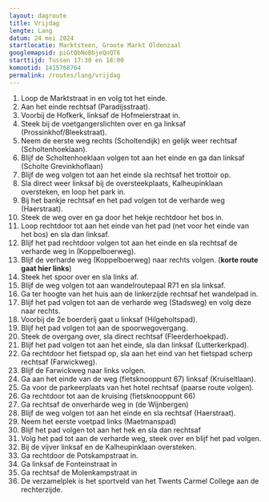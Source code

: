 ```yaml
---
layout: dagroute
title: Vrijdag
lengte: Lang
datum: 24 mei 2024
startlocatie: Marktsteen, Groote Markt Oldenzaal
googlemapsid: piGtQbNoBbjeQnQT6
starttijd: Tussen 17:30 en 18:00
komootid: 1415768764
permalink: /routes/lang/vrijdag
---
```


1.	Loop de Marktstraat in en volg tot het einde. 
2.	Aan het einde rechtsaf (Paradijsstraat). 
3.	Voorbij de Hofkerk, linksaf de Hofmeierstraat in. 
4.	Steek bij de voetgangerslichten over en ga linksaf (Prossinkhof/Bleekstraat). 
5.	Neem de eerste weg rechts (Scholtendijk) en gelijk weer rechtsaf (Scholtenhoeklaan). 
6.	Blijf de Scholtenhoeklaan volgen tot aan het einde en ga dan linksaf (Scholte Grevinkhoflaan) 
7.	Blijf de weg volgen tot aan het einde sla rechtsaf het trottoir op. 
8.	Sla direct weer linksaf bij de oversteekplaats, Kalheupinklaan oversteken, en loop het park in. 
9.	Bij het bankje rechtsaf en het pad volgen tot de verharde weg (Haerstraat). 
10.	Steek de weg over en ga door het hekje rechtdoor het bos in. 
11.	Loop rechtdoor tot aan het einde van het pad (net voor het einde van het bos) en sla dan linksaf. 
12.	Blijf het pad rechtdoor volgen tot aan het einde en sla rechtsaf de verharde weg in (Koppelboerweg). 
13.	Blijf de verharde weg (Koppelboerweg) naar rechts volgen. (**korte route gaat hier links**) 
14.	Steek het spoor over en sla links af. 
15.	Blijf de weg volgen tot aan wandelroutepaal R71 en sla linksaf. 
16.	Ga ter hoogte van het huis aan de linkerzijde rechtsaf het wandelpad in.  
17.	Blijf het pad volgen tot aan de verharde weg (Stadsweg) en volg deze naar rechts. 
18.	Voorbij de 2e boerderij gaat u linksaf (Hilgeholtspad). 
19.	Blijf het pad volgen tot aan de spoorwegovergang. 
20.	Steek de overgang over, sla direct rechtsaf (Fleerderhoekpad). 
21.	Blijf het pad volgen tot aan het einde, sla dan linksaf (Lutterkerkpad).  
22.	Ga rechtdoor het fietspad op, sla aan het eind van het fietspad scherp rechtsaf (Farwickweg).  
23.	Blijf de Farwickweg naar links volgen. 
24.	Ga aan het einde van de weg (fietsknooppunt 67) linksaf (Kruiseltlaan). 
25.	Ga voor de parkeerplaats van het hotel rechtsaf (paarse route volgen).  
26.	Ga rechtdoor tot aan de kruising (fietsknooppunt 66)  
27.	Ga rechtsaf de onverharde weg in (de Wijnbergen) 
28.	Blijf de weg volgen tot aan het einde en sla rechtsaf (Haerstraat).  
29.	Neem het eerste voetpad links (Maetmanspad) 
30.	Blijf het pad volgen tot aan het hek en sla dan rechtsaf 
31.	Volg het pad tot aan de verharde weg, steek over en blijf het pad volgen. 
32.	Bij de vijver linksaf en de Kalheupinklaan oversteken. 
33.	Ga rechtdoor de Potskampstraat in. 
34.	Ga linksaf de Fonteinstraat in 
35.	Ga rechtsaf de Molenkampstraat in 
36.	De verzamelplek is het sportveld van het Twents Carmel College aan de rechterzijde.  